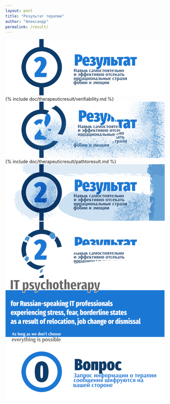 ```yaml
---
layout: post
title: "Результат терапии"
author: "Александр"
permalink: /result/
---
```


![Признаваемый сторонами результат терапии](/_img/2.png)
{% include doc/therapeuticresult/verifiability.md %}  
![Самостоятельное отсечение иррациональных страхов, фобий и эмоций](/_img/21.png) 
{% include doc/therapeuticresult/pathtoresult.md %}   
![Самостоятельное отсечение иррациональных страхов, фобий и эмоций](/_img/22.png)  
![Самостоятельное отсечение иррациональных страхов, фобий и эмоций](/_img/23.png)
<a href="/">![Psychotherapy for Russian-speaking IT professionals](/_img/700b.png)</a>  
<a href="https://bit.ly/3yhBEb4" target=_blank>![Вопросы ответы для пациента психотерапевта](/_img/0.png)</a>